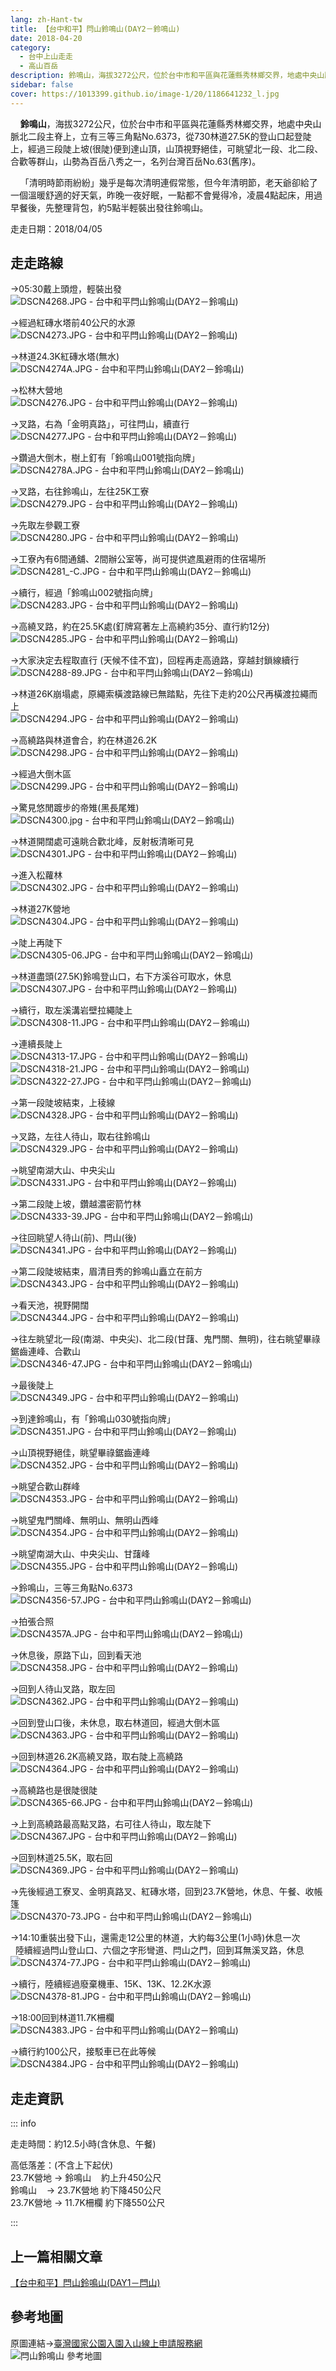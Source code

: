 ```yaml
---
lang: zh-Hant-tw
title: 【台中和平】閂山鈴鳴山(DAY2－鈴鳴山)
date: 2018-04-20
category: 
  - 台中上山走走
  - 高山百岳
description: 鈴鳴山，海拔3272公尺，位於台中市和平區與花蓮縣秀林鄉交界，地處中央山脈北二段主脊上，立有三等三角點No.6373，從730林道27.5K的登山口起登陡上，經過三段陡上坡(很陡)便到達山頂，山頂視野絕佳，可眺望北一段、北二段、合歡等群山，山勢為百岳八秀之一，名列台灣百岳No.63(舊序)。 
sidebar: false
cover: https://1013399.github.io/image-1/20/1186641232_l.jpg
---
```


    **鈴鳴山**，海拔3272公尺，位於台中市和平區與花蓮縣秀林鄉交界，地處中央山脈北二段主脊上，立有三等三角點No.6373，從730林道27.5K的登山口起登陡上，經過三段陡上坡(很陡)便到達山頂，山頂視野絕佳，可眺望北一段、北二段、合歡等群山，山勢為百岳八秀之一，名列台灣百岳No.63(舊序)。  

    「清明時節雨紛紛」幾乎是每次清明連假常態，但今年清明節，老天爺卻給了一個溫暖舒適的好天氣，昨晚一夜好眠，一點都不會覺得冷，凌晨4點起床，用過早餐後，先整理背包，約5點半輕裝出發往鈴鳴山。

<!-- more -->

走走日期：2018/04/05

## 走走路線
→05:30戴上頭燈，輕裝出發  
![DSCN4268.JPG - 台中和平閂山鈴鳴山(DAY2－鈴鳴山)](https://1013399.github.io/image-1/20/1186640919_l.jpg)

→經過紅磚水塔前40公尺的水源  
![DSCN4273.JPG - 台中和平閂山鈴鳴山(DAY2－鈴鳴山)](https://1013399.github.io/image-1/20/1186641703_l.jpg)

→林道24.3K紅磚水塔(無水)  
![DSCN4274A.JPG - 台中和平閂山鈴鳴山(DAY2－鈴鳴山)](https://1013399.github.io/image-1/20/1186643371_l.jpg)

→松林大營地  
![DSCN4276.JPG - 台中和平閂山鈴鳴山(DAY2－鈴鳴山)](https://1013399.github.io/image-1/20/1186642209_l.jpg)

→叉路，右為「金明真路」，可往閂山，續直行  
![DSCN4277.JPG - 台中和平閂山鈴鳴山(DAY2－鈴鳴山)](https://1013399.github.io/image-1/20/1186643189_l.jpg)

→鑽過大倒木，樹上釘有「鈴鳴山001號指向牌」  
![DSCN4278A.JPG - 台中和平閂山鈴鳴山(DAY2－鈴鳴山)](https://1013399.github.io/image-1/20/1186640531_l.jpg)

→叉路，右往鈴鳴山，左往25K工寮  
![DSCN4279.JPG - 台中和平閂山鈴鳴山(DAY2－鈴鳴山)](https://1013399.github.io/image-1/20/1186640827_l.jpg)

→先取左參觀工寮  
![DSCN4280.JPG - 台中和平閂山鈴鳴山(DAY2－鈴鳴山)](https://1013399.github.io/image-1/20/1186641705_l.jpg)

→工寮內有6間通舖、2間辦公室等，尚可提供遮風避雨的住宿場所  
![DSCN4281_-C.JPG - 台中和平閂山鈴鳴山(DAY2－鈴鳴山)](https://1013399.github.io/image-1/20/1186641408_l.jpg)

→續行，經過「鈴鳴山002號指向牌」  
![DSCN4283.JPG - 台中和平閂山鈴鳴山(DAY2－鈴鳴山)](https://1013399.github.io/image-1/20/1186643268_l.jpg)

→高繞叉路，約在25.5K處(釘牌寫著左上高繞約35分、直行約12分)  
![DSCN4285.JPG - 台中和平閂山鈴鳴山(DAY2－鈴鳴山)](https://1013399.github.io/image-1/20/1186640922_l.jpg)

→大家決定去程取直行 (天候不佳不宜)，回程再走高遶路，穿越封鎖線續行  
![DSCN4288-89.JPG - 台中和平閂山鈴鳴山(DAY2－鈴鳴山)](https://1013399.github.io/image-1/20/1186642210_l.jpg)

→林道26K崩塌處，原繩索橫渡路線已無踏點，先往下走約20公尺再橫渡拉繩而上  
![DSCN4294.JPG - 台中和平閂山鈴鳴山(DAY2－鈴鳴山)](https://1013399.github.io/image-1/20/1186641788_l.jpg)

→高繞路與林道會合，約在林道26.2K  
![DSCN4298.JPG - 台中和平閂山鈴鳴山(DAY2－鈴鳴山)](https://1013399.github.io/image-1/20/1186642211_l.jpg)

→經過大倒木區  
![DSCN4299.JPG - 台中和平閂山鈴鳴山(DAY2－鈴鳴山)](https://1013399.github.io/image-1/20/1186643269_l.jpg)

→驚見悠閒踱步的帝雉(黑長尾雉)  
![DSCN4300.jpg - 台中和平閂山鈴鳴山(DAY2－鈴鳴山)](https://1013399.github.io/image-1/20/1186641790_l.jpg)

→林道開闊處可遠眺合歡北峰，反射板清晰可見  
![DSCN4301.JPG - 台中和平閂山鈴鳴山(DAY2－鈴鳴山)](https://1013399.github.io/image-1/20/1186643087_l.jpg)

→進入松蘿林  
![DSCN4302.JPG - 台中和平閂山鈴鳴山(DAY2－鈴鳴山)](https://1013399.github.io/image-1/20/1186643193_l.jpg)

→林道27K營地  
![DSCN4304.JPG - 台中和平閂山鈴鳴山(DAY2－鈴鳴山)](https://1013399.github.io/image-1/20/1186643270_l.jpg)

→陡上再陡下  
![DSCN4305-06.JPG - 台中和平閂山鈴鳴山(DAY2－鈴鳴山)](https://1013399.github.io/image-1/20/1186642212_l.jpg)

→林道盡頭(27.5K)鈴鳴登山口，右下方溪谷可取水，休息  
![DSCN4307.JPG - 台中和平閂山鈴鳴山(DAY2－鈴鳴山)](https://1013399.github.io/image-1/20/1186642213_l.jpg)

→續行，取左溪溝岩壁拉繩陡上  
![DSCN4308-11.JPG - 台中和平閂山鈴鳴山(DAY2－鈴鳴山)](https://1013399.github.io/image-1/20/1186640627_l.jpg)

→連續長陡上  
![DSCN4313-17.JPG - 台中和平閂山鈴鳴山(DAY2－鈴鳴山)](https://1013399.github.io/image-1/20/1186642503_l.jpg)  
![DSCN4318-21.JPG - 台中和平閂山鈴鳴山(DAY2－鈴鳴山)](https://1013399.github.io/image-1/20/1186641706_l.jpg)  
![DSCN4322-27.JPG - 台中和平閂山鈴鳴山(DAY2－鈴鳴山)](https://1013399.github.io/image-1/20/1186640828_l.jpg)

→第一段陡坡結束，上稜線  
![DSCN4328.JPG - 台中和平閂山鈴鳴山(DAY2－鈴鳴山)](https://1013399.github.io/image-1/20/1186642304_l.jpg)

→叉路，左往人待山，取右往鈴鳴山  
![DSCN4329.JPG - 台中和平閂山鈴鳴山(DAY2－鈴鳴山)](https://1013399.github.io/image-1/20/1186642504_l.jpg)

→眺望南湖大山、中央尖山  
![DSCN4331.JPG - 台中和平閂山鈴鳴山(DAY2－鈴鳴山)](https://1013399.github.io/image-1/20/1186642305_l.jpg)

→第二段陡上坡，鑽越濃密箭竹林  
![DSCN4333-39.JPG - 台中和平閂山鈴鳴山(DAY2－鈴鳴山)](https://1013399.github.io/image-1/20/1186641224_l.jpg)

→往回眺望人待山(前)、閂山(後)  
![DSCN4341.JPG - 台中和平閂山鈴鳴山(DAY2－鈴鳴山)](https://1013399.github.io/image-1/20/1186641227_l.jpg)

→第二段陡坡結束，眉清目秀的鈴鳴山矗立在前方  
![DSCN4343.JPG - 台中和平閂山鈴鳴山(DAY2－鈴鳴山)](https://1013399.github.io/image-1/20/1186641411_l.jpg)

→看天池，視野開闊  
![DSCN4344.JPG - 台中和平閂山鈴鳴山(DAY2－鈴鳴山)](https://1013399.github.io/image-1/20/1186643373_l.jpg)

→往左眺望北一段(南湖、中央尖)、北二段(甘藷、鬼門關、無明)，往右眺望畢祿鋸齒連峰、合歡山  
![DSCN4346-47.JPG - 台中和平閂山鈴鳴山(DAY2－鈴鳴山)](https://1013399.github.io/image-1/20/1186642307_l.jpg)

→最後陡上  
![DSCN4349.JPG - 台中和平閂山鈴鳴山(DAY2－鈴鳴山)](https://1013399.github.io/image-1/20/1186641229_l.jpg)

→到達鈴鳴山，有「鈴鳴山030號指向牌」  
![DSCN4351.JPG - 台中和平閂山鈴鳴山(DAY2－鈴鳴山)](https://1013399.github.io/image-1/20/1186642505_l.jpg)

→山頂視野絕佳，眺望畢祿鋸齒連峰  
![DSCN4352.JPG - 台中和平閂山鈴鳴山(DAY2－鈴鳴山)](https://1013399.github.io/image-1/20/1186641231_l.jpg)

→眺望合歡山群峰  
![DSCN4353.JPG - 台中和平閂山鈴鳴山(DAY2－鈴鳴山)](https://1013399.github.io/image-1/20/1186642308_l.jpg)

→眺望鬼門關峰、無明山、無明山西峰  
![DSCN4354.JPG - 台中和平閂山鈴鳴山(DAY2－鈴鳴山)](https://1013399.github.io/image-1/20/1186641232_l.jpg)

→眺望南湖大山、中央尖山、甘藷峰  
![DSCN4355.JPG - 台中和平閂山鈴鳴山(DAY2－鈴鳴山)](https://1013399.github.io/image-1/20/1186643376_l.jpg)

→鈴鳴山，三等三角點No.6373  
![DSCN4356-57.JPG - 台中和平閂山鈴鳴山(DAY2－鈴鳴山)](https://1013399.github.io/image-1/20/1186641233_l.jpg)

→拍張合照  
![DSCN4357A.JPG - 台中和平閂山鈴鳴山(DAY2－鈴鳴山)](https://1013399.github.io/image-1/20/1186643272_l.jpg)

→休息後，原路下山，回到看天池  
![DSCN4358.JPG - 台中和平閂山鈴鳴山(DAY2－鈴鳴山)](https://1013399.github.io/image-1/20/1186640924_l.jpg)

→回到人待山叉路，取左回  
![DSCN4362.JPG - 台中和平閂山鈴鳴山(DAY2－鈴鳴山)](https://1013399.github.io/image-1/20/1186642814_l.jpg)

→回到登山口後，未休息，取右林道回，經過大倒木區  
![DSCN4363.JPG - 台中和平閂山鈴鳴山(DAY2－鈴鳴山)](https://1013399.github.io/image-1/20/1186640632_l.jpg)

→回到林道26.2K高繞叉路，取右陡上高繞路  
![DSCN4364.JPG - 台中和平閂山鈴鳴山(DAY2－鈴鳴山)](https://1013399.github.io/image-1/20/1186642815_l.jpg)

→高繞路也是很陡很陡  
![DSCN4365-66.JPG - 台中和平閂山鈴鳴山(DAY2－鈴鳴山)](https://1013399.github.io/image-1/20/1186643378_l.jpg)

→上到高繞路最高點叉路，右可往人待山，取左陡下  
![DSCN4367.JPG - 台中和平閂山鈴鳴山(DAY2－鈴鳴山)](https://1013399.github.io/image-1/20/1186641415_l.jpg)

→回到林道25.5K，取右回  
![DSCN4369.JPG - 台中和平閂山鈴鳴山(DAY2－鈴鳴山)](https://1013399.github.io/image-1/20/1186642817_l.jpg)

→先後經過工寮叉、金明真路叉、紅磚水塔，回到23.7K營地，休息、午餐、收帳篷  
![DSCN4370-73.JPG - 台中和平閂山鈴鳴山(DAY2－鈴鳴山)](https://1013399.github.io/image-1/20/1186640829_l.jpg)

→14:10重裝出發下山，還需走12公里的林道，大約每3公里(1小時)休息一次  
  陸續經過閂山登山口、六個之字形彎道、閂山之門，回到耳無溪叉路，休息  
![DSCN4374-77.JPG - 台中和平閂山鈴鳴山(DAY2－鈴鳴山)](https://1013399.github.io/image-1/20/1186640830_l.jpg)

→續行，陸續經過廢棄機車、15K、13K、12.2K水源  
![DSCN4378-81.JPG - 台中和平閂山鈴鳴山(DAY2－鈴鳴山)](https://1013399.github.io/image-1/20/1186643091_l.jpg)

→18:00回到林道11.7K柵欄  
![DSCN4383.JPG - 台中和平閂山鈴鳴山(DAY2－鈴鳴山)](https://1013399.github.io/image-1/20/1186641711_l.jpg)

→續行約100公尺，接駁車已在此等候  
![DSCN4384.JPG - 台中和平閂山鈴鳴山(DAY2－鈴鳴山)](https://1013399.github.io/image-1/20/1186643275_l.jpg)

## 走走資訊
::: info

走走時間：約12.5小時(含休息、午餐)

高低落差：(不含上下起伏)  
23.7K營地 → 鈴鳴山    約上升450公尺  
鈴鳴山    → 23.7K營地 約下降450公尺  
23.7K營地 → 11.7K柵欄 約下降550公尺

:::

## 上一篇相關文章
[【台中和平】閂山鈴鳴山(DAY1－閂山)](/posts/post-21-2018-04-18.md)

## 參考地圖
原圖連結→[臺灣國家公園入園入山線上申請服務網](https://npm.cpami.gov.tw/Data/infor_taroko_13.aspx)  
![閂山鈴鳴山 參考地圖](https://1013399.github.io/image-1/20/1186640832_l.jpg)